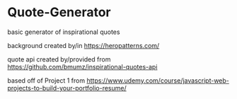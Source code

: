 # Quote-Generator
basic generator of inspirational quotes

background created by/in https://heropatterns.com/

quote api created by/provided from https://github.com/bmumz/inspirational-quotes-api

based off of Project 1 from https://www.udemy.com/course/javascript-web-projects-to-build-your-portfolio-resume/
